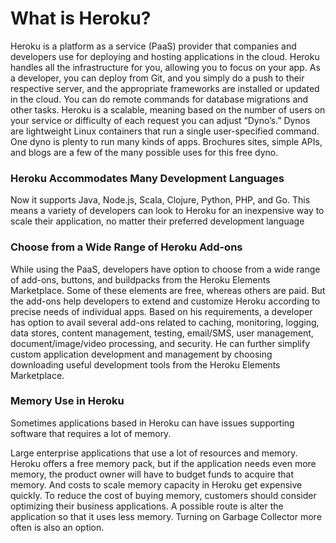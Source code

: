 # What is Heroku?

Heroku is a platform as a service (PaaS) provider that companies and developers use for deploying and hosting applications in the cloud. Heroku handles all the infrastructure for you, allowing you to focus on your app. As a developer, you can deploy from Git, and you simply do a push to their respective server, and the appropriate frameworks are installed or updated in the cloud. You can do remote commands for database migrations and other tasks. Heroku is a scalable, meaning based on the number of users on your service or difficulty of each request you can adjust “Dyno’s.” Dynos are lightweight Linux containers that run a single user-specified command. One dyno is plenty to run many kinds of apps. Brochures sites, simple APIs, and blogs are a few of the many possible uses for this free dyno.


### Heroku Accommodates Many Development Languages

 Now it supports Java, Node.js, Scala, Clojure, Python, PHP, and Go. This means a variety of developers can look to Heroku for an inexpensive way to scale their application, no matter their preferred development language

### Choose from a Wide Range of Heroku Add-ons

 While using the PaaS, developers have option to choose from a wide range of add-ons, buttons, and buildpacks from the Heroku Elements Marketplace. Some of these elements are free, whereas others are paid. But the add-ons help developers to extend and customize Heroku according to precise needs of individual apps. Based on his requirements, a developer has option to avail several add-ons related to caching, monitoring, logging, data stores, content management, testing, email/SMS, user management, document/image/video processing, and security. He can further simplify custom application development and management by choosing downloading useful development tools from the Heroku Elements Marketplace.


### Memory Use in Heroku

Sometimes applications based in Heroku can have issues supporting software that requires a lot of memory.

Large enterprise applications that use a lot of resources and memory. Heroku offers a free memory pack, but if the application needs even more memory, the product owner will have to budget funds to acquire that memory. And costs to scale memory capacity in Heroku get expensive quickly. To reduce the cost of buying memory, customers should consider optimizing their business applications. A possible route is alter the application so that it uses less memory. Turning on Garbage Collector more often is also an option.
